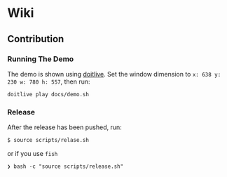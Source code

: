 # Wiki

## Contribution

### Running The Demo

The demo is shown using [doitlive](https://github.com/sloria/doitlive).
Set the window dimension to `x: 638 y: 230 w: 780 h: 557`, then run:

``` shell
doitlive play docs/demo.sh
```

### Release

After the release has been pushed, run:

``` bash
$ source scripts/relase.sh
```

or if you use `fish`

``` fish
❯ bash -c "source scripts/release.sh"
```
